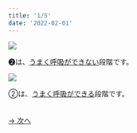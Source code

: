 ```yaml
---
title: '1/5'
date: '2022-02-01'
---
```

![](/images/02_1.jpg)

➋は、[うまく呼吸ができない]()段階です。  

![](/images/02_2.jpg)

②は、[うまく呼吸ができる]()段階です。

　  
[ → 次へ ](/posts/2-2)
